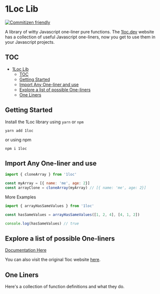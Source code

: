 # 1Loc Lib

[![Commitizen friendly](https://img.shields.io/badge/commitizen-friendly-brightgreen.svg)](http://commitizen.github.io/cz-cli/)

A library of witty Javascript one-liner pure functions. The [1loc.dev](https://1loc.dev/) website has a collection of useful Javascript one-liners, now you get to use them in your Javascript projects.

## TOC

- [1Loc Lib](#1loc-lib)
  - [TOC](#toc)
  - [Getting Started](#getting-started)
  - [Import Any One-liner and use](#import-any-one-liner-and-use)
  - [Explore a list of possible One-liners](#explore-a-list-of-possible-one-liners)
  - [One Liners](#one-liners)

## Getting Started

Install the 1Loc library using `yarn` or `npm`

```console
yarn add 1loc
```

or using npm

```console
npm i 1loc
```

## Import Any One-liner and use

```js
import { cloneArray } from '1loc'

const myArray = [{ name: 'me', age: 2}]
const arrayClone = cloneArray(myArray) // [{ name: 'me', age: 2}]

```

More Examples

```js
import { arrayHasSameValues } from '1loc'

const hasSameValues = arrayHasSameValues([1, 2, 4], [4, 1, 2])

console.log(hasSameValues) // true
```

## Explore a list of possible One-liners

[Documentation Here](https://martins-victor.gitbook.io/1loc-lib/)

You can also visit the original 1loc website [here](https://1loc.dev/).

## One Liners

Here's a collection of function definitions and what they do.
